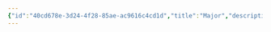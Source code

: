 ```yaml
---
{"id":"40cd678e-3d24-4f28-85ae-ac9616c4cd1d","title":"Major","description":"Overview of Major Gifts tag.","publish":true,"date_created":"Thursday, April 11th 2024, 5:59:51 pm","date_modified":"Friday, October 4th 2024, 12:25:01 am","editing_lock":true,"live_preview":true,"cssclasses":["mado-heading"],"PassFrontmatter":true}
---
```


